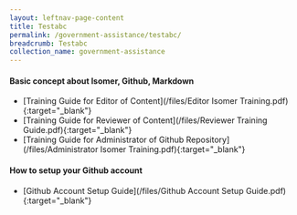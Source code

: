 ```yaml
---
layout: leftnav-page-content
title: Testabc
permalink: /government-assistance/testabc/
breadcrumb: Testabc
collection_name: government-assistance
---
```


#### **Basic concept about Isomer, Github, Markdown**
* [Training Guide for Editor of Content](/files/Editor Isomer Training.pdf){:target="_blank"}
* [Training Guide for Reviewer of Content](/files/Reviewer Training Guide.pdf){:target="_blank"}
* [Training Guide for Administrator of Github Repository](/files/Administrator Isomer Training.pdf){:target="_blank"}


#### **How to setup your Github account**
* [Github Account Setup Guide](/files/Github Account Setup Guide.pdf){:target="_blank"}
